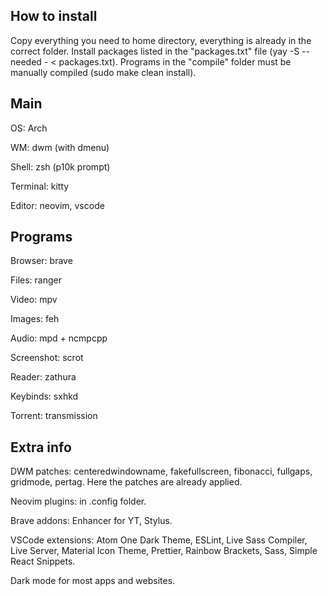 ## How to install

Copy everything you need to home directory, everything is already in the correct folder. Install packages listed in the "packages.txt" file (yay -S --needed - < packages.txt). Programs in the "compile" folder must be manually compiled (sudo make clean install).


## Main

OS: Arch

WM: dwm (with dmenu)

Shell: zsh (p10k prompt)

Terminal: kitty

Editor: neovim, vscode


## Programs

Browser: brave

Files: ranger

Video: mpv

Images: feh

Audio: mpd + ncmpcpp

Screenshot: scrot

Reader: zathura

Keybinds: sxhkd

Torrent: transmission


## Extra info

DWM patches: centeredwindowname, fakefullscreen, fibonacci, fullgaps, gridmode, pertag. Here the patches are already applied.

Neovim plugins: in .config folder.

Brave addons: Enhancer for YT, Stylus.

VSCode extensions: Atom One Dark Theme, ESLint, Live Sass Compiler, Live Server, Material Icon Theme, Prettier, Rainbow Brackets, Sass, Simple React Snippets.

Dark mode for most apps and websites.
